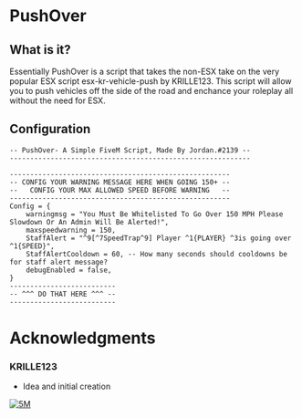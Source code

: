 # PushOver
## What is it?
Essentially PushOver is a script that takes the non-ESX take on the very popular ESX script esx-kr-vehicle-push by KRILLE123. This script will allow you to push vehicles off the side of the road and enchance your roleplay all without the need for ESX.


## Configuration
```--------------------------------------------------------
-- PushOver- A Simple FiveM Script, Made By Jordan.#2139 --
-----------------------------------------------------------

------------------------------------------------------
-- CONFIG YOUR WARNING MESSAGE HERE WHEN GOING 150+ --
--   CONFIG YOUR MAX ALLOWED SPEED BEFORE WARNING   --
------------------------------------------------------
Config = {
    warningmsg = "You Must Be Whitelisted To Go Over 150 MPH Please Slowdown Or An Admin Will Be Alerted!",
    maxspeedwarning = 150,
    StaffAlert = "^9[^7SpeedTrap^9] Player ^1{PLAYER} ^3is going over ^1{SPEED}",
    StaffAlertCooldown = 60, -- How many seconds should cooldowns be for staff alert message?
    debugEnabled = false,
}
--------------------------
-- ^^^ DO THAT HERE ^^^ -- 
--------------------------
```
# Acknowledgments
### KRILLE123
- Idea and initial creation

[![5M](https://i.imgur.com/kjtAQla.png)](https://forum.cfx.re/u/britishbrotherhood/summary)
